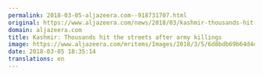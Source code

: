 ```yaml
---
permalink: 2018-03-05-aljazeera.com--918731707.html
original: https://www.aljazeera.com/news/2018/03/kashmir-thousands-hit-streets-army-killings-180305173739434.html
domain: aljazeera.com
title: Kashmir: Thousands hit the streets after army killings
image: https://www.aljazeera.com/mritems/Images/2018/3/5/6d8bdb69b64d4eeca0e59ebfc071c553_18.jpg
date: 2018-03-05 18:35:14
translations: en
---
```


